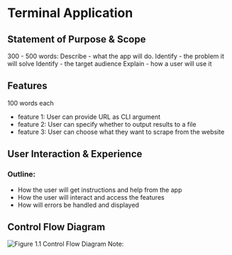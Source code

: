 # Terminal Application
## Statement of Purpose & Scope
300 - 500 words:
Describe - what the app will do.
Identify - the problem it will solve
Identify - the target audience
Explain - how a user will use it
## Features
100 words each
- feature 1: User can provide URL as CLI argument
- feature 2: User can specify whether to output results to a file
- feature 3: User can choose what they want to scrape from the website
## User Interaction & Experience
### Outline:
- How the user will get instructions and help from the app
- How the user will interact and access the features
- How will errors be handled and displayed
## Control Flow Diagram
![Figure 1.1 Control Flow Diagram](diagram.png)
Note:

<!--stackedit_data:
eyJoaXN0b3J5IjpbLTE5MDk0MDgyMDgsMTEzODY0NTExMSwxNT
c2OTcxMjU3LC0xMTY2MTI0NzUxXX0=
-->